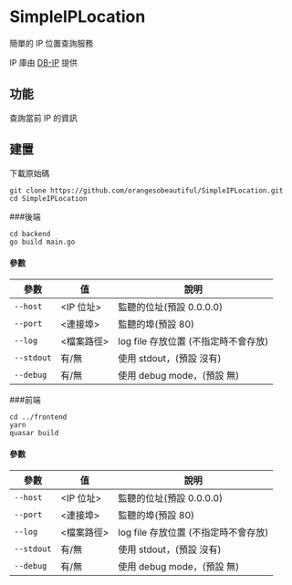 # SimpleIPLocation

簡單的 IP 位置查詢服務

IP 庫由 [DB-IP](https://db-ip.com/) 提供

## 功能

查詢當前 IP 的資訊

## 建置

下載原始碼

```
git clone https://github.com/orangesobeautiful/SimpleIPLocation.git
cd SimpleIPLocation
```

###後端

```
cd backend
go build main.go
```

#### 參數

| 參數       | 值         | 說明                                 |
| ---------- | ---------- | ------------------------------------ |
| `--host`   | <IP 位址>  | 監聽的位址(預設 0.0.0.0)             |
| `--port`   | <連接埠>   | 監聽的埠(預設 80)                    |
| `--log`    | <檔案路徑> | log file 存放位置 (不指定時不會存放) |
| `--stdout` | 有/無      | 使用 stdout，(預設 沒有)             |
| `--debug`  | 有/無      | 使用 debug mode，(預設 無)           |

###前端

```
cd ../frontend
yarn
quasar build
```

#### 參數

| 參數       | 值         | 說明                                 |
| ---------- | ---------- | ------------------------------------ |
| `--host`   | <IP 位址>  | 監聽的位址(預設 0.0.0.0)             |
| `--port`   | <連接埠>   | 監聽的埠(預設 80)                    |
| `--log`    | <檔案路徑> | log file 存放位置 (不指定時不會存放) |
| `--stdout` | 有/無      | 使用 stdout，(預設 沒有)             |
| `--debug`  | 有/無      | 使用 debug mode，(預設 無)           |
